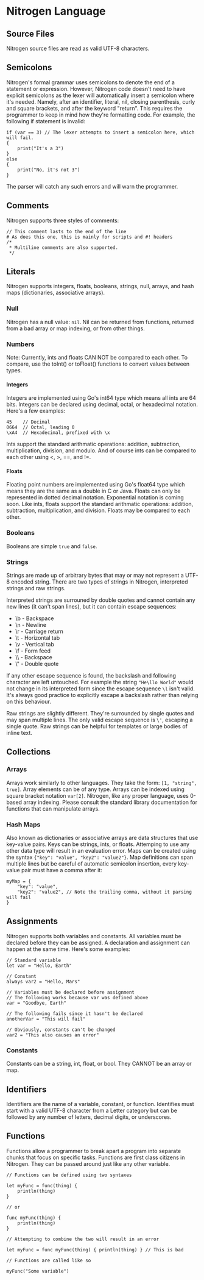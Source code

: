 # Nitrogen Language

## Source Files

Nitrogen source files are read as valid UTF-8 characters.

## Semicolons

Nitrogen's formal grammar uses semicolons to denote the end of a statement or expression. However, Nitrogen code doesn't need to have
explicit semicolons as the lexer will automatically insert a semicolon where it's needed. Namely, after an identifier, literal,
nil, closing parenthesis, curly and square brackets, and after the keyword "return". This requires the programmer to keep in mind
how they're formatting code. For example, the following if statement is invalid:

```
if (var == 3) // The lexer attempts to insert a semicolon here, which will fail.
{
    print("It's a 3")
}
else
{
    print("No, it's not 3")
}
```

The parser will catch any such errors and will warn the programmer.

## Comments

Nitrogen supports three styles of comments:

```
// This comment lasts to the end of the line
# As does this one, this is mainly for scripts and #! headers
/*
 * Multiline comments are also supported.
 */
```

## Literals

Nitrogen supports integers, floats, booleans, strings, null, arrays, and hash maps (dictionaries, associative arrays).

### Null

Nitrogen has a null value: `nil`. Nil can be returned from functions, returned from a bad array or map indexing, or
from other things.

### Numbers

Note: Currently, ints and floats CAN NOT be compared to each other. To compare, use the toInt() or toFloat() functions to convert
values between types.

#### Integers

Integers are implemented using Go's int64 type which means all ints are 64 bits. Integers can be declared using decimal, octal, or hexadecimal
notation. Here's a few examples:

```
45    // Decimal
0664  // Octal, leading 0
\xA4  // Hexadecimal, prefixed with \x
```

Ints support the standard arithmatic operations: addition, subtraction, multiplication, division, and modulo.
And of course ints can be compared to each other using <, >, ==, and !=.

#### Floats

Floating point numbers are implemented using Go's float64 type which means they are the same as a double in C or Java. Floats can only be represented
in dotted decimal notation. Exponential notation is coming soon. Like ints, floats support the standard arithmatic operations: addition, subtraction,
multiplication, and division. Floats may be compared to each other.

### Booleans

Booleans are simple `true` and `false`.

### Strings

Strings are made up of arbitrary bytes that may or may not represent a UTF-8 encoded string. There are two types of strings in Nitrogen,
interpreted strings and raw strings.

Interpreted strings are surrouned by double quotes and cannot contain any new lines (it can't span lines), but it can contain escape sequences:

- \b - Backspace
- \n - Newline
- \r - Carriage return
- \t - Horizontal tab
- \v - Vertical tab
- \f - Form feed
- \\\\ - Backspace
- \\" - Double quote

If any other escape sequence is found, the backslash and following character are left untouched. For example the string `"He\llo World"` would
not change in its interpreted form since the escape sequence `\l` isn't valid. It's always good practice to explicitly escape a backslash
rather than relying on this behaviour.

Raw strings are slightly different. They're surrounded by single quotes and may span multiple lines. The only valid escape sequence
is `\'`, escaping a single quote. Raw strings can be helpful for templates or large bodies of inline text.

## Collections

### Arrays

Arrays work similarly to other languages. They take the form: `[1, "string", true]`. Array elements can be of any type. Arrays can be
indexed using square bracket notation `var[2]`. Nitrogen, like any proper language, uses 0-based array indexing. Please consult the standard
library documentation for functions that can manipulate arrays.

### Hash Maps

Also known as dictionaries or associative arrays are data structures that use key-value pairs. Keys can be strings, ints, or floats. Attemping
to use any other data type will result in an evaluation error. Maps can be created using the syntax `{"key": "value", "key2": "value2"}`.
Map definitions can span multiple lines but be careful of automatic semicolon insertion, every key-value pair must have a comma after it:

```
myMap = {
    "key": "value",
    "key2": "value2", // Note the trailing comma, without it parsing will fail
}
```

## Assignments

Nitrogen supports both variables and constants. All variables must be declared before they can be assigned. A declaration and assignment can
happen at the same time. Here's some examples:

```
// Standard variable
let var = "Hello, Earth"

// Constant
always var2 = "Hello, Mars"

// Variables must be declared before assignment
// The following works because var was defined above
var = "Goodbye, Earth"

// The following fails since it hasn't be declared
anotherVar = "This will fail"

// Obviously, constants can't be changed
var2 = "This also causes an error"
```

### Constants

Constants can be a string, int, float, or bool. They CANNOT be an array or map.

## Identifiers

Identifiers are the name of a variable, constant, or function. Identifies must start with a valid UTF-8 character from a Letter category
but can be followed by any number of letters, decimal digits, or underscores.

## Functions

Functions allow a programmer to break apart a program into separate chunks that focus on specific tasks. Functions are first class citizens
in Nitrogen. They can be passed around just like any other variable.

```
// Functions can be defined using two syntaxes

let myFunc = func(thing) {
    println(thing)
}

// or

func myFunc(thing) {
    println(thing)
}

// Attempting to combine the two will result in an error

let myFunc = func myFunc(thing) { println(thing) } // This is bad

// Functions are called like so

myFunc("Some variable")
```
